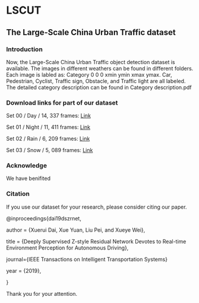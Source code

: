 # LSCUT
## The Large-Scale China Urban Traffic dataset

### Introduction
Now,  the Large-Scale China Urban Traffic object detection dataset is available. The images in different weathers can be found in different folders. Each image is labled as: Category 0 0 0 xmin ymin xmax ymax. 
Car, Pedestrian, Cyclist, Traffic sign, Obstacle, and Traffic light are all labeled. The detailed category description can be found in Category description.pdf

### Download links for part of our dataset
  Set 00 / Day / 14, 337 frames: [Link](https://drive.google.com/open?id=1n-UwjrO7J_3ZaS7UBPsbxjtMIqQYYByk)
  
  Set 01 / Night / 11, 411 frames: [Link](https://drive.google.com/open?id=1n-UwjrO7J_3ZaS7UBPsbxjtMIqQYYByk)
  
  Set 02 / Rain / 6, 209 frames: [Link](https://drive.google.com/open?id=1n-UwjrO7J_3ZaS7UBPsbxjtMIqQYYByk)
  
  Set 03 / Snow / 5, 089 frames: [Link](https://drive.google.com/open?id=1n-UwjrO7J_3ZaS7UBPsbxjtMIqQYYByk)

### Acknowledge
We have benifited 

### Citation
If you use our dataset for your research, please consider citing our paper.

@inproceedings{dai19dszrnet,

author = {Xuerui Dai, Xue Yuan, Liu Pei, and Xueye Wei},

title = {Deeply Supervised Z-style Residual Network Devotes to Real-time Environment Perception for Autonomous Driving},

journal={IEEE Transactions on Intelligent Transportation Systems}

year = {2019},

}

Thank you for your attention.  
